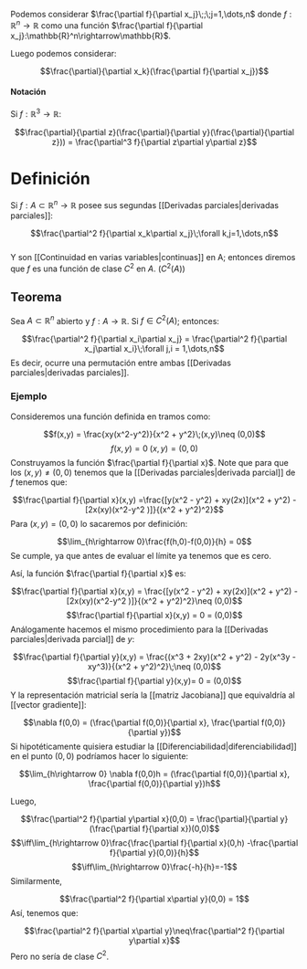 
Podemos considerar $\frac{\partial f}{\partial x_j}\;;\;j=1,\dots,n$ donde $f:\mathbb{R}^n\rightarrow\mathbb{R}$ como una función $\frac{\partial f}{\partial x_j}:\mathbb{R}^n\rightarrow\mathbb{R}$. 

Luego podemos considerar: 

$$\frac{\partial}{\partial x_k}(\frac{\partial f}{\partial x_j})$$ 
#### Notación 

Si $f:\mathbb{R}^3\rightarrow\mathbb{R}$: 

$$\frac{\partial}{\partial z}(\frac{\partial}{\partial y}(\frac{\partial}{\partial z})) = \frac{\partial^3 f}{\partial z\partial y\partial z}$$ 
# Definición 

Si $f:A\subset\mathbb{R}^n\rightarrow\mathbb{R}$ posee sus segundas [[Derivadas parciales|derivadas parciales]]: 

$$\frac{\partial^2 f}{\partial x_k\partial x_j}\;\forall k,j=1,\dots,n$$  
Y son [[Continuidad en varias variables|continuas]] en A; entonces diremos que $f$ es una función de clase $C^2$ en $A$. ($C^2(A)$) 

## Teorema 

Sea $A\subset\mathbb{R}^n$ abierto y $f:A\rightarrow\mathbb{R}$. Si $f\in C^2(A)$; entonces: 

$$\frac{\partial^2 f}{\partial x_i\partial x_j} = \frac{\partial^2 f}{\partial x_j\partial x_i}\;\forall j,i = 1,\dots,n$$ 
Es decir, ocurre una permutación entre ambas [[Derivadas parciales|derivadas parciales]]. 

### Ejemplo 

Consideremos una función definida en tramos como: 

$$f(x,y) = \frac{xy(x^2-y^2)}{x^2 + y^2}\;(x,y)\neq (0,0)$$ $$f(x,y) = 0\;(x,y) = (0,0)$$ 
Construyamos la función $\frac{\partial f}{\partial x}$. Note que para que los $(x,y)\neq(0,0)$ tenemos que la [[Derivadas parciales|derivada parcial]] de $f$ tenemos que: 

$$\frac{\partial f}{\partial x}(x,y) =\frac{[y(x^2 - y^2) + xy(2x)](x^2 + y^2) - [2x(xy)(x^2-y^2 )]}{(x^2 + y^2)^2}$$ 
Para $(x,y) = (0,0)$ lo sacaremos por definición: 

$$\lim_{h\rightarrow 0}\frac{f(h,0)-f(0,0)}{h} = 0$$ 
Se cumple, ya que antes de evaluar el límite ya tenemos que es cero. 

Así, la función $\frac{\partial f}{\partial x}$ es: 

$$\frac{\partial f}{\partial x}(x,y) = \frac{[y(x^2 - y^2) + xy(2x)](x^2 + y^2) - [2x(xy)(x^2-y^2 )]}{(x^2 + y^2)^2}\neq (0,0)$$ 
$$\frac{\partial f}{\partial x}(x,y) = 0 = (0,0)$$ 
Análogamente hacemos el mismo procedimiento para la [[Derivadas parciales|derivada parcial]] de $y$: 

$$\frac{\partial f}{\partial y}(x,y) = \frac{(x^3 + 2xy)(x^2 + y^2) - 2y(x^3y - xy^3)}{(x^2 + y^2)^2}\;\neq (0,0)$$ $$\frac{\partial f}{\partial y}(x,y)= 0 = (0,0)$$ 
Y la representación matricial sería la [[matriz Jacobiana]] que equivaldría al [[vector gradiente]]: 

$$\nabla f(0,0) = (\frac{\partial f(0,0)}{\partial x}, \frac{\partial f(0,0)}{\partial y})$$ 
Si hipotéticamente quisiera estudiar la [[Diferenciabilidad|diferenciabilidad]] en el punto $(0,0)$ podríamos hacer lo siguiente: 

$$\lim_{h\rightarrow 0} \nabla f(0,0)h = (\frac{\partial f(0,0)}{\partial x}, \frac{\partial f(0,0)}{\partial y})h$$

Luego, 

$$\frac{\partial^2 f}{\partial y\partial x}(0,0) = \frac{\partial}{\partial y}(\frac{\partial f}{\partial x})(0,0)$$ $$\iff\lim_{h\rightarrow 0}\frac{\frac{\partial f}{\partial x}(0,h) -\frac{\partial f}{\partial y}(0,0)}{h}$$
$$\iff\lim_{h\rightarrow 0}\frac{-h}{h}=-1$$ 
Similarmente, 

$$\frac{\partial^2 f}{\partial x\partial y}(0,0) = 1$$ 
Así, tenemos que: 

$$\frac{\partial^2 f}{\partial x\partial y}\neq\frac{\partial^2 f}{\partial y\partial x}$$ 
Pero no sería de clase $C^2$. 
